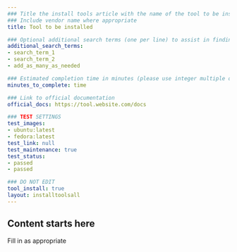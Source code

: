 ```yaml
---
### Title the install tools article with the name of the tool to be installed
### Include vendor name where appropriate
title: Tool to be installed

### Optional additional search terms (one per line) to assist in finding the article
additional_search_terms:
- search_term_1
- search_term_2
- add_as_many_as_needed

### Estimated completion time in minutes (please use integer multiple of 5)
minutes_to_complete: time

### Link to official documentation
official_docs: https://tool.website.com/docs

### TEST SETTINGS
test_images:
- ubuntu:latest
- fedora:latest
test_link: null
test_maintenance: true
test_status:
- passed
- passed

### DO NOT EDIT
tool_install: true
layout: installtoolsall
---
```

## Content starts here

Fill in as appropriate

